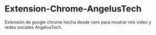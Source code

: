# Extension-Chrome-AngelusTech
Extensión de google chrome hecha desde cero para mostrar mis video y redes sociales AngelusTech.
